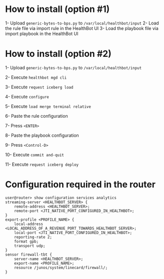 # How to install (option #1)

1- Upload `generic-bytes-to-bps.py` to `/var/local/healthbot/input`
2- Load the rule file via import rule in the HealthBot UI
3- Load the playbook file via import playbook in the HealthBot UI


# How to install (option #2)

1- Upload `generic-bytes-to-bps.py` to `/var/local/healthbot/input`

2- Execute `healthbot mgd cli`

3- Execute `request iceberg load`

4- Execute `configure`

5- Execute `load merge terminal relative`

6- Paste the rule configuration

7- Press `<ENTER>`

8- Paste the playbook configuration

9- Press `<Control-D>`

10- Execute `commit and-quit`

11- Execute `request iceberg deploy`


# Configuration required in the router

```
user@router> show configuration services analytics
streaming-server <HEALTHBOT_SERVER> {
    remote-address <HEALTHBOT_SERVER>;
    remote-port <JTI_NATIVE_PORT_CONFIGURED_IN_HEALTHBOT>;
}
export-profile <PROFILE_NAME> {
    local-address <LOCAL_ADDRESS_OF_A_REVENUE_PORT_TOWARDS_HEALTHBOT_SERVER>;
    local-port <JTI_NATIVE_PORT_CONFIGURED_IN_HEALTHBOT>;
    reporting-rate 2;
    format gpb;
    transport udp;
}
sensor firewall-tbt {
    server-name <HEALTHBOT_SERVER>;
    export-name <PROFILE_NAME>;
    resource /junos/system/linecard/firewall/;
}
```
